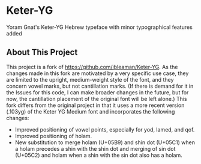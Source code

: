 # Keter-YG
Yoram Gnat's Keter-YG Hebrew typeface with minor typographical features added

## About This Project

This project is a fork of https://github.com/ibleaman/Keter-YG. As the changes made in this fork are motivated by a very specific use case, they are limited to the upright, medium-weight style of the font, and they concern vowel marks, but not cantillation marks. (If there is demand for it in the Issues for this code, I can make broader changes in the future, but for now, the cantillation placement of the original font will be left alone.) This fork differs from the original project in that it uses a more recent version (.103yg) of the Keter YG Medium font and incorporates the following changes:
- Improved positioning of vowel points, especially for yod, lamed, and qof.
- Improved positioning of holam.
- New substitution to merge holam (U+05B9) and shin dot (U+05C1) when a holam precedes a shin with the shin dot and merging of sin dot (U+05C2) and holam when a shin with the sin dot also has a holam.
